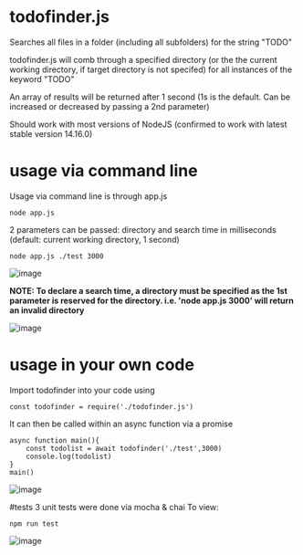# todofinder.js
Searches all files in a folder (including all subfolders) for the string "TODO"

todofinder.js will comb through a specified directory (or the the current working directory, if target directory is not specifed) for all instances of the keyword "TODO"

An array of results will be returned after 1 second (1s is the default. Can be increased or decreased by passing a 2nd parameter)

Should work with most versions of NodeJS (confirmed to work with latest stable version 14.16.0)

# usage via command line
Usage via command line is through app.js

`node app.js `

2 parameters can be passed: directory and search time in milliseconds (default: current working directory, 1 second)

 `node app.js ./test 3000`

![image](https://user-images.githubusercontent.com/79860509/109998542-4a272d00-7d4c-11eb-9910-cbe906e8f04e.png)

**NOTE: To declare a search time, a directory must be specified as the 1st parameter is reserved for the directory. i.e. 'node app.js 3000' will return an invalid directory**

![image](https://user-images.githubusercontent.com/79860509/109999786-8c9d3980-7d4d-11eb-8492-0ada369ac1be.png)


# usage in your own code
Import todofinder into your code using

`const todofinder = require('./todofinder.js')`

It can then be called within an async function via a promise

```
async function main(){
    const todolist = await todofinder('./test',3000)
    console.log(todolist)
}
main()
```

![image](https://user-images.githubusercontent.com/79860509/109999353-1993c300-7d4d-11eb-8b7c-ece5632fd887.png)


#tests
3 unit tests were done via mocha & chai
To view:

`npm run test`

![image](https://user-images.githubusercontent.com/79860509/110000310-1a792480-7d4e-11eb-92fd-c9b8412b9a0b.png)
